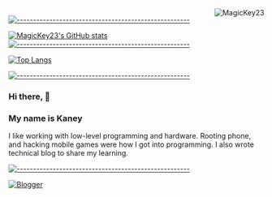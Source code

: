 <img align ="right" src="https://komarev.com/ghpvc/?username=MagicKey23&label=Profile%20views&color=0e75b6&style=flat" alt="MagicKey23">

[![-----------------------------------------------------](
https://raw.githubusercontent.com/andreasbm/readme/master/assets/lines/water.png)](https://github.com/MagicKey23?tab=repositories)

[![MagicKey23's GitHub stats](https://github-readme-stats.vercel.app/api?username=MagicKey23&show_icons=true&theme=cobalt)](https://github.com/anuraghazra/github-readme-stats)
[![-----------------------------------------------------](
https://raw.githubusercontent.com/andreasbm/readme/master/assets/lines/water.png)](https://github.com/MagicKey23?tab=repositories)

[![Top Langs](https://github-readme-stats.vercel.app/api/top-langs/?username=MagicKey23&layout=compact)](https://github.com/anuraghazra/github-readme-stats)

[![-----------------------------------------------------](
https://raw.githubusercontent.com/andreasbm/readme/master/assets/lines/water.png)](https://github.com/MagicKey23?tab=repositories)

### Hi there, 👋
### My name is Kaney
I like working with low-level programming and hardware. Rooting phone, and hacking mobile games were how I got into programming. I also wrote technical blog to share my learning.

[![-----------------------------------------------------](
https://raw.githubusercontent.com/andreasbm/readme/master/assets/lines/water.png)](https://github.com/MagicKey23?tab=repositories)

<a href="https://www.decoysec.com/blogs">![Blogger](https://img.shields.io/badge/Blogger-FF5722?style=for-the-badge&logo=blogger&logoColor=white)</a>
<!--
**MagicKey23/MagicKey23** is a ✨ _special_ ✨ repository because its `README.md` (this file) appears on your GitHub profile.

Here are some ideas to get you started:

- 🔭 I’m currently working on ...
- 🌱 I’m currently learning ...
- 👯 I’m looking to collaborate on ...
- 🤔 I’m looking for help with ...
- 💬 Ask me about ...
- 📫 How to reach me: ...
- 😄 Pronouns: ...
- ⚡ Fun fact: ...
-->
